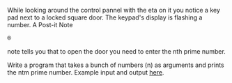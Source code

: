 While looking around the control pannel with the eta on it you notice a key pad next to a locked square door.
The keypad's display is flashing a number.
A Post-it Note<pre>®</pre> note tells you that to open the door you need to enter the nth prime number.

Write a program that takes a bunch of numbers (n) as arguments and prints the ntm prime number.
Example input and output [here](https://paste.connorcode.com/b/9ed5f00c-159f-41d4-8275-dfb3c12c29e2).
